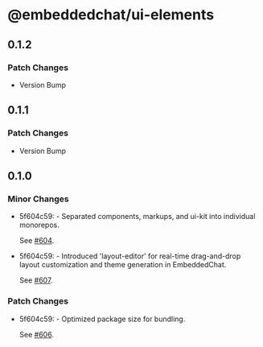 # @embeddedchat/ui-elements

## 0.1.2

### Patch Changes

- Version Bump

## 0.1.1

### Patch Changes

- Version Bump

## 0.1.0

### Minor Changes

- 5f604c59: - Separated components, markups, and ui-kit into individual monorepos.

  See [#604](https://github.com/RocketChat/EmbeddedChat/pull/604).

- 5f604c59: - Introduced 'layout-editor' for real-time drag-and-drop layout customization and theme generation in EmbeddedChat.

  See [#607](https://github.com/RocketChat/EmbeddedChat/pull/607).

### Patch Changes

- 5f604c59: - Optimized package size for bundling.

  See [#606](https://github.com/RocketChat/EmbeddedChat/pull/606).
